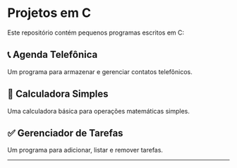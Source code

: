 # Projetos em C

Este repositório contém pequenos programas escritos em C:

## 📞 Agenda Telefônica
Um programa para armazenar e gerenciar contatos telefônicos.

## 🧮 Calculadora Simples
Uma calculadora básica para operações matemáticas simples.

## ✅ Gerenciador de Tarefas
Um programa para adicionar, listar e remover tarefas.

---
